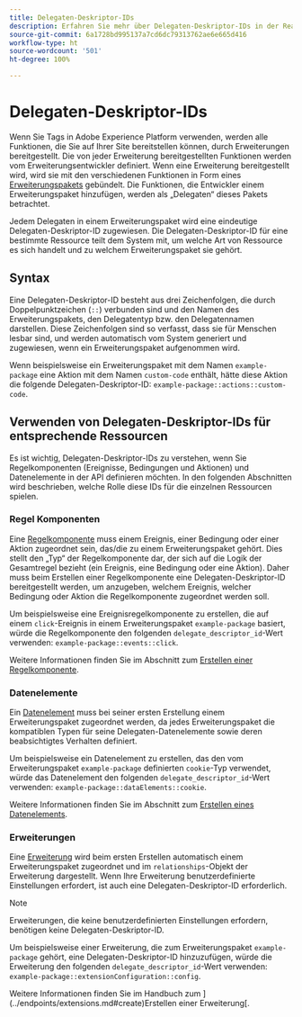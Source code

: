 ```yaml
---
title: Delegaten-Deskriptor-IDs
description: Erfahren Sie mehr über Delegaten-Deskriptor-IDs in der Reactor-API und wie sie Ressourcen mit Erweiterungen verknüpfen.
source-git-commit: 6a1728bd995137a7cd6dc79313762ae6e665d416
workflow-type: ht
source-wordcount: '501'
ht-degree: 100%

---
```


# Delegaten-Deskriptor-IDs

Wenn Sie Tags in Adobe Experience Platform verwenden, werden alle Funktionen, die Sie auf Ihrer Site bereitstellen können, durch Erweiterungen bereitgestellt. Die von jeder Erweiterung bereitgestellten Funktionen werden vom Erweiterungsentwickler definiert. Wenn eine Erweiterung bereitgestellt wird, wird sie mit den verschiedenen Funktionen in Form eines [Erweiterungspakets](../endpoints/extension-packages.md) gebündelt. Die Funktionen, die Entwickler einem Erweiterungspaket hinzufügen, werden als „Delegaten“ dieses Pakets betrachtet.

Jedem Delegaten in einem Erweiterungspaket wird eine eindeutige Delegaten-Deskriptor-ID zugewiesen. Die Delegaten-Deskriptor-ID für eine bestimmte Ressource teilt dem System mit, um welche Art von Ressource es sich handelt und zu welchem Erweiterungspaket sie gehört.

## Syntax

Eine Delegaten-Deskriptor-ID besteht aus drei Zeichenfolgen, die durch Doppelpunktzeichen (`::`) verbunden sind und den Namen des Erweiterungspakets, den Delegatentyp bzw. den Delegatennamen darstellen. Diese Zeichenfolgen sind so verfasst, dass sie für Menschen lesbar sind, und werden automatisch vom System generiert und zugewiesen, wenn ein Erweiterungspaket aufgenommen wird.

Wenn beispielsweise ein Erweiterungspaket mit dem Namen `example-package` eine Aktion mit dem Namen `custom-code` enthält, hätte diese Aktion die folgende Delegaten-Deskriptor-ID: `example-package::actions::custom-code`.

## Verwenden von Delegaten-Deskriptor-IDs für entsprechende Ressourcen

Es ist wichtig, Delegaten-Deskriptor-IDs zu verstehen, wenn Sie Regelkomponenten (Ereignisse, Bedingungen und Aktionen) und Datenelemente in der API definieren möchten. In den folgenden Abschnitten wird beschrieben, welche Rolle diese IDs für die einzelnen Ressourcen spielen.

### Regel  Komponenten

Eine [Regelkomponente](../endpoints/rule-components.md) muss einem Ereignis, einer Bedingung oder einer Aktion zugeordnet sein, das/die zu einem Erweiterungspaket gehört. Dies stellt den „Typ“ der Regelkomponente dar, der sich auf die Logik der Gesamtregel bezieht (ein Ereignis, eine Bedingung oder eine Aktion). Daher muss beim Erstellen einer Regelkomponente eine Delegaten-Deskriptor-ID bereitgestellt werden, um anzugeben, welchem Ereignis, welcher Bedingung oder Aktion die Regelkomponente zugeordnet werden soll.

Um beispielsweise eine Ereignisregelkomponente zu erstellen, die auf einem `click`-Ereignis in einem Erweiterungspaket `example-package` basiert, würde die Regelkomponente den folgenden `delegate_descriptor_id`-Wert verwenden: `example-package::events::click`.

Weitere Informationen finden Sie im Abschnitt zum [Erstellen einer Regelkomponente](../endpoints/rule-components.md#create).

### Datenelemente

Ein [Datenelement](../endpoints/data-elements.md) muss bei seiner ersten Erstellung einem Erweiterungspaket zugeordnet werden, da jedes Erweiterungspaket die kompatiblen Typen für seine Delegaten-Datenelemente sowie deren beabsichtigtes Verhalten definiert.

Um beispielsweise ein Datenelement zu erstellen, das den vom Erweiterungspaket `example-package` definierten `cookie`-Typ verwendet, würde das Datenelement den folgenden `delegate_descriptor_id`-Wert verwenden: `example-package::dataElements::cookie`.

Weitere Informationen finden Sie im Abschnitt zum [Erstellen eines Datenelements](../endpoints/data-elements.md#create).

### Erweiterungen

Eine [Erweiterung](../endpoints/extensions.md) wird beim ersten Erstellen automatisch einem Erweiterungspaket zugeordnet und im `relationships`-Objekt der Erweiterung dargestellt. Wenn Ihre Erweiterung benutzerdefinierte Einstellungen erfordert, ist auch eine Delegaten-Deskriptor-ID erforderlich.

>[!NOTE]
>
>Erweiterungen, die keine benutzerdefinierten Einstellungen erfordern, benötigen keine Delegaten-Deskriptor-ID.

Um beispielsweise einer Erweiterung, die zum Erweiterungspaket `example-package` gehört, eine Delegaten-Deskriptor-ID hinzuzufügen, würde die Erweiterung den folgenden `delegate_descriptor_id`-Wert verwenden: `example-package::extensionConfiguration::config`.

Weitere Informationen finden Sie im Handbuch zum ](../endpoints/extensions.md#create)Erstellen einer Erweiterung[.
